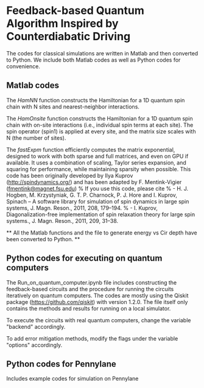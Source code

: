 # Feedback-based Quantum Algorithm Inspired by Counterdiabatic Driving
The codes for classical simulations are written in Matlab and then converted to Python. We include both Matlab codes as well as Python codes for convenience.

## Matlab codes

The *HamNN* function constructs the Hamiltonian for a 1D quantum spin chain with N sites and nearest-neighbor interactions.

The *HamOnsite* function constructs the Hamiltonian for a 1D quantum spin chain with on-site interactions (i.e., individual spin terms at each site). The spin operator (spin1) is applied at every site, and the matrix size scales with N (the number of sites).

The *fastExpm* function efficiently computes the matrix exponential, designed to work with both sparse and full matrices, and even on GPU if available. It uses a combination of scaling, Taylor series expansion, and squaring for performance, while maintaining sparsity when possible.
This code has been originally developed by Ilya Kuprov (http://spindynamics.org/) and has been adapted by F. Mentink-Vigier (fmentink@magnet.fsu.edu)
% If you use this code, please cite 
%  - H. J. Hogben, M. Krzystyniak, G. T. P. Charnock, P. J. Hore and I. Kuprov, Spinach – A software library for simulation of spin dynamics in large spin systems, J. Magn. Reson., 2011, 208, 179–194.
%  - I. Kuprov, Diagonalization-free implementation of spin relaxation theory for large spin systems., J. Magn. Reson., 2011, 209, 31–38.

** All the Matlab functions and the file to generate energy vs Cir depth have been converted to Python. **

## Python codes for executing on quantum computers

The Run_on_quantum_computer.ipynb file includes constructing the feedback-based circuits and the procedure for running the circuits iteratively on quantum computers. The codes are mostly using the Qiskit package (https://github.com/qiskit) with version 1.2.0. The file itself only contains the methods and results for running on a local simulator. 

To execute the circuits with real quantum computers, change the variable "backend" accordingly.

To add error mitigation methods, modify the flags under the variable "options" accordingly.


## Python codes for Pennylane
  
Includes example codes for simulation on Pennylane
